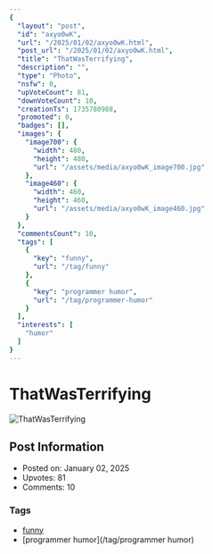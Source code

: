```yaml
---
{
  "layout": "post",
  "id": "axyo0wK",
  "url": "/2025/01/02/axyo0wK.html",
  "post_url": "/2025/01/02/axyo0wK.html",
  "title": "ThatWasTerrifying",
  "description": "",
  "type": "Photo",
  "nsfw": 0,
  "upVoteCount": 81,
  "downVoteCount": 10,
  "creationTs": 1735780988,
  "promoted": 0,
  "badges": [],
  "images": {
    "image700": {
      "width": 480,
      "height": 480,
      "url": "/assets/media/axyo0wK_image700.jpg"
    },
    "image460": {
      "width": 460,
      "height": 460,
      "url": "/assets/media/axyo0wK_image460.jpg"
    }
  },
  "commentsCount": 10,
  "tags": [
    {
      "key": "funny",
      "url": "/tag/funny"
    },
    {
      "key": "programmer humor",
      "url": "/tag/programmer-humor"
    }
  ],
  "interests": [
    "humor"
  ]
}
---
```


# ThatWasTerrifying

![ThatWasTerrifying](/assets/media/axyo0wK_image700.jpg)

## Post Information

- Posted on: January 02, 2025
- Upvotes: 81
- Comments: 10

### Tags

- [funny](/tag/funny)
- [programmer humor](/tag/programmer humor)
